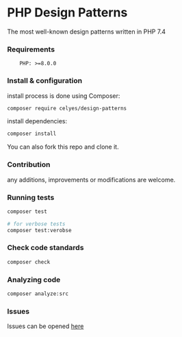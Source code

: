 # PHP Design Patterns

The most well-known design patterns written in PHP 7.4

### Requirements

```
    PHP: >=8.0.0
```

### Install & configuration

install process is done using Composer:

```bash
composer require celyes/design-patterns
```

install dependencies:

```bash
composer install
```

You can also fork this repo and clone it.

### Contribution

any additions, improvements or modifications are welcome.

### Running tests

```bash
composer test

# for verbose tests
composer test:verobse
```

### Check code standards

```bash
composer check
```

### Analyzing code

```bash
composer analyze:src
```

### Issues


Issues can be opened [here](https://github.com/celyes/design-patterns-php/issues)

